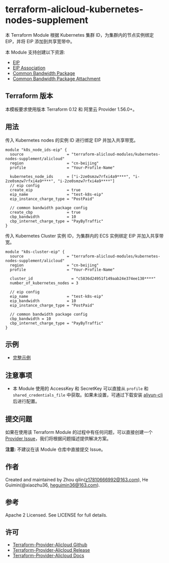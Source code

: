 terraform-alicloud-kubernetes-nodes-supplement
==============================================

本 Terraform Module 根据 Kubernetes 集群 ID，为集群内的节点实例绑定 EIP，并将 EIP 添加到共享宽带中。

本 Module 支持创建以下资源:

* [EIP](https://www.terraform.io/docs/providers/alicloud/r/eip.html)
* [EIP Association](https://www.terraform.io/docs/providers/alicloud/r/eip_association.html)
* [Common Bandwidth Package](https://www.terraform.io/docs/providers/alicloud/r/common_bandwidth_package.html)
* [Common Bandwidth Package Attachment](https://www.terraform.io/docs/providers/alicloud/r/common_bandwidth_package_attachment.html)

## Terraform 版本

本模板要求使用版本 Terraform 0.12 和 阿里云 Provider 1.56.0+。

## 用法

传入 Kubernetes nodes 的实例 ID 进行绑定 EIP 并加入共享带宽。
```hcl
module "k8s_node_ids-eip" {
  source                   = "terraform-alicloud-modules/kubernetes-nodes-supplement/alicloud"
  region                   = "cn-beijing"
  profile                  = "Your-Profile-Name"

  kubernetes_node_ids      = ["i-2ze0smzw7rfxi4a9****", "i-2ze0smzw7rfxi4a9****", "i-2ze0smzw7rfxi4a9****"]
  // eip config
  create_eip               = true
  eip_name                 = "test-k8s-eip"
  eip_instance_charge_type = "PostPaid"

  // common bandwidth package config
  create_cbp               = true
  cbp_bandwidth            = 10
  cbp_internet_charge_type = "PayByTraffic"
}
```

传入 Kubernetes Cluster 实例 ID，为集群内的 ECS 实例绑定 EIP 并加入共享带宽。
```hcl
module "k8s-cluster-eip" {
  source                   = "terraform-alicloud-modules/kubernetes-nodes-supplement/alicloud"
  region                   = "cn-beijing"
  profile                  = "Your-Profile-Name"

  cluster_id                 = "c5836d24951f149aab24e374ee130****"
  number_of_kubernetes_nodes = 3

  // eip config
  eip_name                 = "test-k8s-eip"
  eip_bandwidth            = 10
  eip_instance_charge_type = "PostPaid"

  // common bandwidth package config
  cbp_bandwidth = 10
  cbp_internet_charge_type = "PayByTraffic"
}
```

## 示例

* [完整示例](https://github.com/terraform-alicloud-modules/terraform-alicloud-kubernetes-nodes-supplement/tree/master/examples/complete)

## 注意事项

* 本 Module 使用的 AccessKey 和 SecretKey 可以直接从 `profile` 和 `shared_credentials_file` 中获取。如果未设置，可通过下载安装 [aliyun-cli](https://github.com/aliyun/aliyun-cli#installation) 后进行配置。

提交问题
-------
如果在使用该 Terraform Module 的过程中有任何问题，可以直接创建一个 [Provider Issue](https://github.com/terraform-providers/terraform-provider-alicloud/issues/new)，我们将根据问题描述提供解决方案。

**注意:** 不建议在该 Module 仓库中直接提交 Issue。

作者
-------
Created and maintained by Zhou qilin(z17810666992@163.com), He Guimin(@xiaozhu36, heguimin36@163.com).

参考
----
Apache 2 Licensed. See LICENSE for full details.

许可
---------
* [Terraform-Provider-Alicloud Github](https://github.com/terraform-providers/terraform-provider-alicloud)
* [Terraform-Provider-Alicloud Release](https://releases.hashicorp.com/terraform-provider-alicloud/)
* [Terraform-Provider-Alicloud Docs](https://www.terraform.io/docs/providers/alicloud/index.html)
